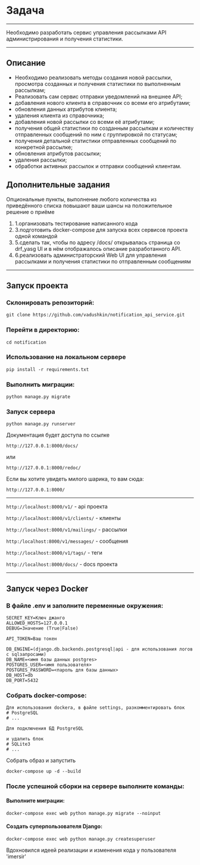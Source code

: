 # Задача

***

Необходимо разработать сервис управления рассылками API администрирования и получения статистики.

***

## Описание
- Необходимо реализовать методы создания новой рассылки, просмотра созданных и получения статистики по выполненным рассылкам;
- Реализовать сам сервис отправки уведомлений на внешнее API;
- добавления нового клиента в справочник со всеми его атрибутами;
- обновления данных атрибутов клиента;
- удаления клиента из справочника;
- добавления новой рассылки со всеми её атрибутами;
- получения общей статистики по созданным рассылкам и количеству отправленных сообщений по ним с группировкой по статусам;
- получения детальной статистики отправленных сообщений по конкретной рассылке;
- обновления атрибутов рассылки;
- удаления рассылки;
- обработки активных рассылок и отправки сообщений клиентам.

## Дополнительные задания

<p>Опциональные пункты, выполнение любого количества из приведённого списка повышают ваши шансы на положительное решение о приёме</p>
<ol>
<li>1.организовать тестирование написанного кода</li>
<li>3.подготовить docker-compose для запуска всех сервисов проекта одной командой</li>
<li>5.сделать так, чтобы по адресу /docs/ открывалась страница со drf_yasg UI и в нём отображалось описание разработанного API.</li>
<li>6.реализовать администраторский Web UI для управления рассылками и получения статистики по отправленным сообщениям</li>
</ol>

***

## Запуск проекта
### Склонировать репозиторий:
```
git clone https://github.com/vadushkin/notification_api_service.git
```
### Перейти в директорию:
```
cd notification
```
### Использование на локальном сервере
```
pip install -r requirements.txt
```
### Выполнить миграции:
```
python manage.py migrate
```
### Запуск сервера
```
python manage.py runserver
```

Документация будет доступа по ссылке 

```
http://127.0.0.1:8000/docs/ 
```

или 

```
http://127.0.0.1:8000/redoc/
```

Если вы хотите увидеть милого шарика, то вам сюда:

```
http://127.0.0.1:8000/
```
***
```http://localhost:8000/v1/``` - api проекта

```http://localhost:8000/v1/clients/``` - клиенты

```http://localhost:8000/v1/mailings/``` - рассылки

```http:/localhost:8000/v1/messages/``` - сообщения

```http://localhost:8000/v1/tags/``` - теги

```http://localhost:8000/docs/``` - docs проекта
***

## Запуск через Docker
### В файле .env и заполните переменные окружения:
```
SECRET_KEY=Ключ джанго
ALLOWED_HOSTS=127.0.0.1
DEBUG=Значение (True|False)

API_TOKEN=Ваш токен

DB_ENGINE=(django.db.backends.postgresql|api - для использования логов с sqlзапросами)
DB_NAME=<имя базы данных postgres>
POSTGRES_USER=<имя пользователя>
POSTGRES_PASSWORD=<пароль для базы данных>
DB_HOST=db
DB_PORT=5432
```
### Собрать docker-compose:
```
Для использования dockera, в файле settings, разкомментировать блок
# PostgreSQL
# ...

Для подключения БД PostgreSQL

и удалить блок
# SQLite3
# ...
```
Собрать образ и запустить
```
docker-compose up -d --build
```
### После успешной сборки на сервере выполните команды:
#### Выполните миграции:
```
docker-compose exec web python manage.py migrate --noinput
```
#### Создать суперпользователя Django:
```
docker-compose exec web python manage.py createsuperuser
```

Вдохновился идеей реализации и изменения кода у пользователя 'imersir'
